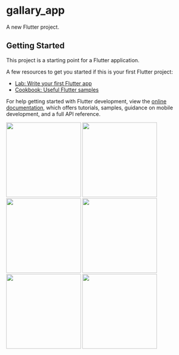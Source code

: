 # gallary_app

A new Flutter project.

## Getting Started

This project is a starting point for a Flutter application.

A few resources to get you started if this is your first Flutter project:

- [Lab: Write your first Flutter app](https://docs.flutter.dev/get-started/codelab)
- [Cookbook: Useful Flutter samples](https://docs.flutter.dev/cookbook)

For help getting started with Flutter development, view the
[online documentation](https://docs.flutter.dev/), which offers tutorials,
samples, guidance on mobile development, and a full API reference.

<img src="https://github.com/Nency-Shekhaliya/gallary_app/assets/123537483/52e89346-90ca-4bd6-b552-204b7a22ee94"  width="200px">
<img src="https://github.com/Nency-Shekhaliya/gallary_app/assets/123537483/3a9f371d-4065-4394-88d8-99592e0099d8"  width="200px">
<img src="https://github.com/Nency-Shekhaliya/gallary_app/assets/123537483/1d7f1d42-f933-41f0-83b4-1bfc66060f00"  width="200px">
<img src="https://github.com/Nency-Shekhaliya/gallary_app/assets/123537483/64da8125-f41a-4da7-ab20-41bf7803efcf"  width="200px">
<img src="https://github.com/Nency-Shekhaliya/gallary_app/assets/123537483/4e8f62e5-113d-45d2-ba5c-8cacc0b85d68"  width="200px">
<img src="https://github.com/Nency-Shekhaliya/gallary_app/assets/123537483/1e51c562-d17f-40d4-a193-66bd484164bc"  width="200px">

